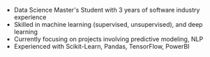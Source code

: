 * Data Science Master's Student with 3 years of software industry experience
* Skilled in machine learning (supervised, unsupervised), and deep learning
* Currently focusing on projects involving predictive modeling, NLP
* Experienced with Scikit-Learn, Pandas, TensorFlow, PowerBI
<!---
SumanthS99/SumanthS99 is a ✨ special ✨ repository because its `README.md` (this file) appears on your GitHub profile.
You can click the Preview link to take a look at your changes.
--->
